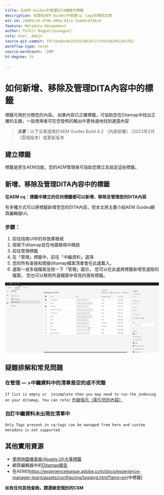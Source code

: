 ```yaml
---
title: 在AEM Guides中管理DITA檔案的標籤
description: 有關在AEM Guides中管理cq：tags的簡短文章
exl-id: 2d805c26-df9b-405a-81ca-7aa84c6f86c8
feature: Metadata Management
author: Pulkit Nagpal(punagpal)
role: User, Admin
source-git-commit: f971be4be9e2d32618616727cd9c682941dd3fb2
workflow-type: tm+mt
source-wordcount: '280'
ht-degree: 1%

---
```


# 如何新增、移除及管理DITA內容中的標籤

標籤可用於分類您的內容。 如果內容已正確標籤，可協助您在Ditamap中找出正確的主題，一般使用者可在您發佈的輸出中更快速地找到適當內容

> **_注意：_**&#x200B;以下文章適用於AEM Guides Build 4.2 （內部部署） /2023年2月（雲端版本）或更新版本


## 建立標籤

標籤是原生AEM功能，您的AEM管理員可協助您建立及設定這些標籤。


## 新增、移除及管理DITA內容中的標籤

**在AEM cq：標籤中建立的任何標籤都可以新增、移除及管理您的DITA內容**

有多種方式可以將標籤新增至您的DITA內容，但本文將主要介紹AEM Guides網頁編輯器UI。

### 步驟：

1. 前往指南UI中的存放庫檢視
2. 按兩下ditamap並在地圖檢視中開啟
3. 前往管理標籤
4. 在「管理」標籤中，前往「中繼資料」選項
5. 您的所有直接和間接ditamap檔案清單會在此處載入。
6. 選取一或多個檔案並按一下「管理」圖示。 您可以在此處將標籤新增至選取的檔案。
您也可以移除所選檔案中常見的現有標籤。

<img title="在AEM Guides中管理標籤 " alt="管理DITA中的標籤 " src="ManageTags.jpg">

## 疑難排解和常見問題 

### 在管理 — >中繼資料中的清單是空的或不完整

`If list is empty or  incomplete then you may need to run the indexing on your ditamap, You can refer` [升級指示（索引您的內容）](https://experienceleague.adobe.com/docs/experience-manager-guides-learn/tutorials/install-guide/on-prem-ig/download-install-upgrade-aemg/upgrade-xml-documentation.html?lang=en#steps-to-index-the-existing-content-to-use-the-new-find-and-replace%3A)

### 自訂中繼資料未出現在清單中

`Only Tags present in cq:tags can be managed from here and custom metadata is not supported`




## 其他實用資源

- [使用地圖儀表板(Assets UI)大量標籤](https://experienceleague.adobe.com/docs/experience-manager-guides-learn/tutorials/user-guide/manaege-metadata/map-editor-bulk-tagging.html?lang=en)
- 網頁編輯器中的[Ditamap報告](https://experienceleague.adobe.com/docs/experience-manager-guides-learn/tutorials/user-guide/reports-aem-guide/reports-web-editor.html?lang=en)
- 在AEM](https://experienceleague.adobe.com/docs/experience-manager-learn/assets/configuring/tagging.html?lang=en)中標籤[


**如有任何其他查詢，請連絡您個別的CSM**
